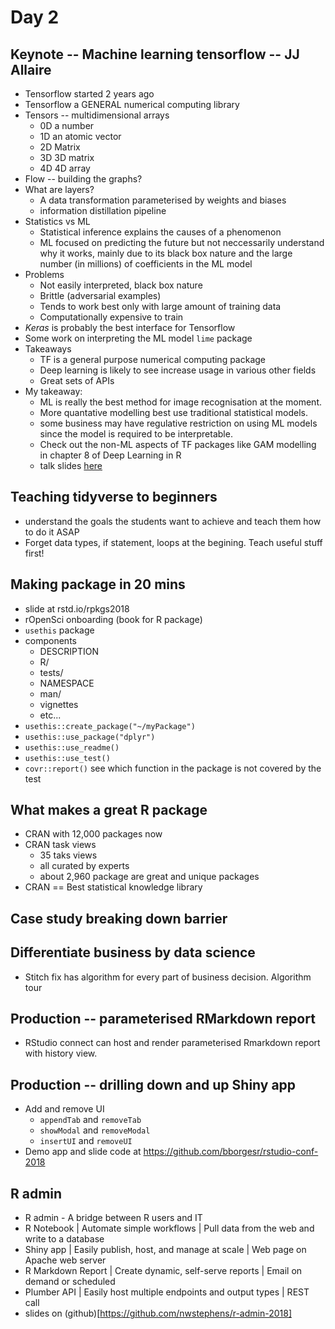 # Day 2

## Keynote -- Machine learning tensorflow -- JJ Allaire

* Tensorflow started 2 years ago
* Tensorflow a GENERAL numerical computing library
* Tensors -- multidimensional arrays
    - 0D a number
    - 1D an atomic vector
    - 2D Matrix
    - 3D 3D matrix
    - 4D 4D array
* Flow -- building the graphs?
* What are layers?
    - A data transformation parameterised by weights and biases
    - information distillation pipeline
* Statistics vs ML
    - Statistical inference explains the causes of a phenomenon
    - ML focused on predicting the future but not neccessarily understand why it works, mainly due to its black box nature and the large number (in millions) of coefficients in the ML model
* Problems
    - Not easily interpreted, black box nature
    - Brittle (adversarial examples)
    - Tends to work best only with large amount of training data
    - Computationally expensive to train
* _Keras_ is probably the best interface for Tensorflow
* Some work on interpreting the ML model `lime` package
* Takeaways
    - TF is a general purpose numerical computing package
    - Deep learning is likely to see increase usage in various other fields
    - Great sets of APIs
* My takeaway: 
    - ML is really the best method for image recognisation at the moment. 
    - More quantative modelling best use traditional statistical models.
    - some business may have regulative restriction on using ML models since the model is required to be interpretable.
    - Check out the non-ML aspects of TF packages like GAM modelling in chapter 8 of Deep Learning in R
    - talk slides [here](rstd.io/ml-with-tensorflow-and-r/)

## Teaching tidyverse to beginners

* understand the goals the students want to achieve and teach them how to do it ASAP
* Forget data types, if statement, loops at the begining. Teach useful stuff first!

## Making package in 20 mins

* slide at rstd.io/rpkgs2018
* rOpenSci onboarding (book for R package)
* `usethis` package
* components
    - DESCRIPTION
    - R/
    - tests/
    - NAMESPACE
    - man/
    - vignettes
    - etc...
* `usethis::create_package("~/myPackage")`
* `usethis::use_package("dplyr")`
* `usethis::use_readme()`
* `usethis::use_test()`
* `covr::report()` see which function in the package is not covered by the test

## What makes a great R package

* CRAN with 12,000 packages now
* CRAN task views
    - 35 taks views
    - all curated by experts
    - about 2,960 package are great and unique packages
* CRAN == Best statistical knowledge library

## Case study breaking down barrier

## Differentiate business by data science

* Stitch fix has algorithm for every part of business decision. Algorithm tour

## Production -- parameterised RMarkdown report

* RStudio connect can host and render parameterised Rmarkdown report with history view.

## Production -- drilling down and up Shiny app

* Add and remove UI
    - `appendTab` and `removeTab`
    - `showModal` and `removeModal`
    - `insertUI` and `removeUI`
* Demo app and slide code at https://github.com/bborgesr/rstudio-conf-2018

## R admin

* R admin - A bridge between R users and IT
* R Notebook | Automate simple workflows | Pull data from the web and write to a database
* Shiny app | Easily publish, host, and manage at scale | Web page on Apache web server
* R Markdown Report | Create dynamic, self-serve reports | Email on demand or scheduled
* Plumber API | Easily host multiple endpoints and output types | REST call
* slides on (github)[https://github.com/nwstephens/r-admin-2018] 


    
    
    




    


